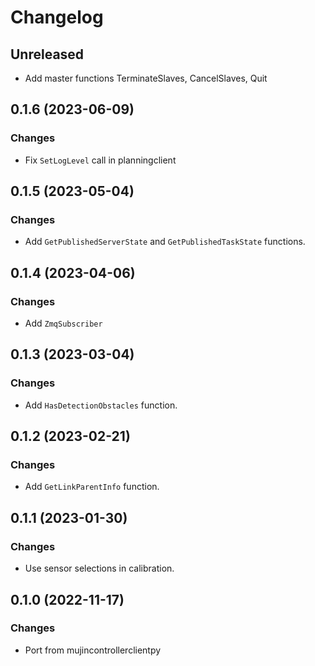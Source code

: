 # Changelog

## Unreleased

- Add master functions TerminateSlaves, CancelSlaves, Quit

## 0.1.6 (2023-06-09)

### Changes

- Fix `SetLogLevel` call in planningclient

## 0.1.5 (2023-05-04)

### Changes

- Add `GetPublishedServerState` and `GetPublishedTaskState` functions.

## 0.1.4 (2023-04-06)

### Changes

- Add `ZmqSubscriber`

## 0.1.3 (2023-03-04)

### Changes

- Add `HasDetectionObstacles` function.

## 0.1.2 (2023-02-21)

### Changes

- Add `GetLinkParentInfo` function.

## 0.1.1 (2023-01-30)

### Changes

- Use sensor selections in calibration.

## 0.1.0 (2022-11-17)

### Changes

- Port from mujincontrollerclientpy
